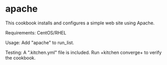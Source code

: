 # apache

This cookbook installs and configures a simple web site using Apache.

Requirements: CentOS/RHEL

Usage: Add "apache" to run_list.

Testing: A ".kitchen.yml" file is included.  Run +kitchen converge+ to verify the cookbook.